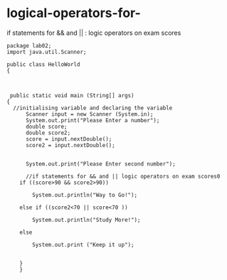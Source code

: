 # logical-operators-for-
if statements for && and || : logic operators on exam scores



    package lab02;
    import java.util.Scanner;

    public class HelloWorld
    {



     public static void main (String[] args)
    {
      //initialising variable and declaring the variable
    	  Scanner input = new Scanner (System.in);
    	  System.out.print("Please Enter a number");
    	  double score; 
    	  double score2;
    	  score = input.nextDouble();
    	  score2 = input.nextDouble();
    	  
    	
    	  System.out.print("Please Enter second number");
    	 
    	  //if statements for && and || logic operators on exam scores0
    	if ((score>90 && score2>90))
    			
    		System.out.println("Way to Go!");
    	
    	else if ((score2<70 || score<70 ))
    
    		System.out.println("Study More!");
    	
    	else  
    		
    		System.out.print ("Keep it up");
    	   	
    	  	
        }
        }
